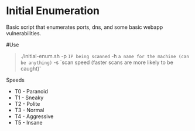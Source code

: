 # Initial Enumeration

Basic script that enumerates ports, dns, and some basic webapp vulnerabilities.

#Use

> ./initial-enum.sh -p `IP being scanned` -h `a name for the machine (can be anything)` -s `scan speed (faster scans are more likely to be caught)'


Speeds
* T0 - Paranoid
* T1 - Sneaky
* T2 - Polite
* T3 - Normal
* T4 - Aggressive
* T5 - Insane
